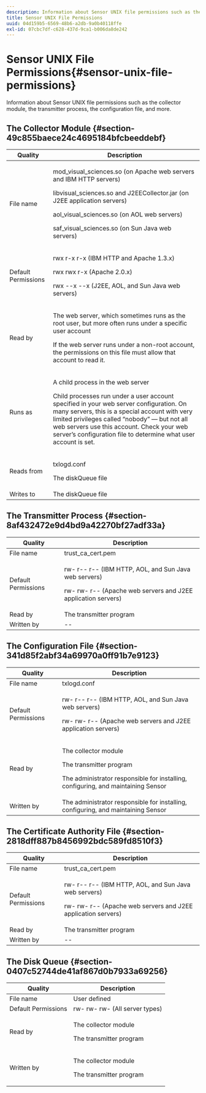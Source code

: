 ```yaml
---
description: Information about Sensor UNIX file permissions such as the collector module, the transmitter process, the configuration file, and more.
title: Sensor UNIX File Permissions
uuid: 04d159b5-6569-48b6-a2db-9a0b40118ffe
exl-id: 07cbc7df-c628-437d-9ca1-b006da8de242
---
```

# Sensor UNIX File Permissions{#sensor-unix-file-permissions}

Information about Sensor UNIX file permissions such as the collector module, the transmitter process, the configuration file, and more.

## The Collector Module {#section-49c855baece24c4695184bfcbeeddebf}

<table id="table_0B972ABD2A5342CA8A6FE80EB666298A"> 
 <thead> 
  <tr> 
   <th colname="col1" class="entry"> Quality </th> 
   <th colname="col2" class="entry"> Description </th> 
  </tr>
 </thead>
 <tbody> 
  <tr> 
   <td colname="col1"> <p>File name </p> </td> 
   <td colname="col2"> <p>mod_visual_sciences.so (on Apache web servers and IBM HTTP servers) </p> <p>libvisual_sciences.so and J2EECollector.jar (on J2EE application servers) </p> <p>aol_visual_sciences.so (on AOL web servers) </p> <p>saf_visual_sciences.so (on Sun Java web servers) </p> </td> 
  </tr> 
  <tr> 
   <td colname="col1"> <p>Default Permissions </p> </td> 
   <td colname="col2"> <p>rwx r-x r-x (IBM HTTP and Apache 1.3.x) </p> <p>rwx rwx r-x (Apache 2.0.x) </p> <p>rwx --x --x (J2EE, AOL, and Sun Java web servers) </p> </td> 
  </tr> 
  <tr> 
   <td colname="col1"> <p>Read by </p> </td> 
   <td colname="col2"> <p>The web server, which sometimes runs as the root user, but more often runs under a specific user account </p> <p>If the web server runs under a non-root account, the permissions on this file must allow that account to read it. </p> </td> 
  </tr> 
  <tr> 
   <td colname="col1"> <p>Runs as </p> </td> 
   <td colname="col2"> <p>A child process in the web server </p> <p>Child processes run under a user account specified in your web server configuration. On many servers, this is a special account with very limited privileges called “nobody” — but not all web servers use this account. Check your web server’s configuration file to determine what user account is set. </p> </td> 
  </tr> 
  <tr> 
   <td colname="col1"> <p>Reads from </p> </td> 
   <td colname="col2"> <p>txlogd.conf </p> <p>The diskQueue file </p> </td> 
  </tr> 
  <tr> 
   <td colname="col1"> Writes to </td> 
   <td colname="col2"> The diskQueue file </td> 
  </tr> 
 </tbody> 
</table>

## The Transmitter Process {#section-8af432472e9d4bd9a42270bf27adf33a}

<table id="table_3028CC9640D54016BD8CA7F9CAA34280"> 
 <thead> 
  <tr> 
   <th colname="col1" class="entry"> Quality </th> 
   <th colname="col2" class="entry"> Description </th> 
  </tr>
 </thead>
 <tbody> 
  <tr> 
   <td colname="col1"> File name </td> 
   <td colname="col2"> trust_ca_cert.pem </td> 
  </tr> 
  <tr> 
   <td colname="col1"> <p>Default Permissions </p> </td> 
   <td colname="col2"> <p>rw- r-- r-- (IBM HTTP, AOL, and Sun Java web servers) </p> <p>rw- rw- r-- (Apache web servers and J2EE application servers) </p> </td> 
  </tr> 
  <tr> 
   <td colname="col1"> Read by </td> 
   <td colname="col2"> The transmitter program </td> 
  </tr> 
  <tr> 
   <td colname="col1"> Written by </td> 
   <td colname="col2"> -- </td> 
  </tr> 
 </tbody> 
</table>

## The Configuration File {#section-341d85f2abf34a69970a0ff91b7e9123}

<table id="table_79AC614F5435443CB3CFB457B8375704"> 
 <thead> 
  <tr> 
   <th colname="col1" class="entry"> Quality </th> 
   <th colname="col2" class="entry"> Description </th> 
  </tr>
 </thead>
 <tbody> 
  <tr> 
   <td colname="col1"> File name </td> 
   <td colname="col2"> txlogd.conf </td> 
  </tr> 
  <tr> 
   <td colname="col1"> <p>Default Permissions </p> </td> 
   <td colname="col2"> <p>rw- r-- r-- (IBM HTTP, AOL, and Sun Java web servers) </p> <p>rw- rw- r-- (Apache web servers and J2EE application servers) </p> </td> 
  </tr> 
  <tr> 
   <td colname="col1"> Read by </td> 
   <td colname="col2"> <p>The collector module </p> <p>The transmitter program </p> <p>The administrator responsible for installing, configuring, and maintaining Sensor </p> </td> 
  </tr> 
  <tr> 
   <td colname="col1"> Written by </td> 
   <td colname="col2"> The administrator responsible for installing, configuring, and maintaining Sensor </td> 
  </tr> 
 </tbody> 
</table>

## The Certificate Authority File {#section-2818dff887b8456992bdc589fd8510f3}

<table id="table_ED8BEEEFA91245C3A6645D27B148A5A7"> 
 <thead> 
  <tr> 
   <th colname="col1" class="entry"> Quality </th> 
   <th colname="col2" class="entry"> Description </th> 
  </tr>
 </thead>
 <tbody> 
  <tr> 
   <td colname="col1"> File name </td> 
   <td colname="col2"> trust_ca_cert.pem </td> 
  </tr> 
  <tr> 
   <td colname="col1"> <p>Default Permissions </p> </td> 
   <td colname="col2"> <p>rw- r-- r-- (IBM HTTP, AOL, and Sun Java web servers) </p> <p>rw- rw- r-- (Apache web servers and J2EE application servers) </p> </td> 
  </tr> 
  <tr> 
   <td colname="col1"> Read by </td> 
   <td colname="col2"> The transmitter program </td> 
  </tr> 
  <tr> 
   <td colname="col1"> Written by </td> 
   <td colname="col2"> -- </td> 
  </tr> 
 </tbody> 
</table>

## The Disk Queue {#section-0407c52744de41af867d0b7933a69256}

<table id="table_35DB32228E7443FF90BE24AB14CBE54B"> 
 <thead> 
  <tr> 
   <th colname="col1" class="entry"> Quality </th> 
   <th colname="col2" class="entry"> Description </th> 
  </tr>
 </thead>
 <tbody> 
  <tr> 
   <td colname="col1"> File name </td> 
   <td colname="col2"> User defined </td> 
  </tr> 
  <tr> 
   <td colname="col1"> Default Permissions </td> 
   <td colname="col2"> rw- rw- rw- (All server types) </td> 
  </tr> 
  <tr> 
   <td colname="col1"> <p>Read by </p> </td> 
   <td colname="col2"> <p>The collector module </p> <p>The transmitter program </p> </td> 
  </tr> 
  <tr> 
   <td colname="col1"> <p>Written by </p> </td> 
   <td colname="col2"> <p>The collector module </p> <p>The transmitter program </p> </td> 
  </tr> 
 </tbody> 
</table>
